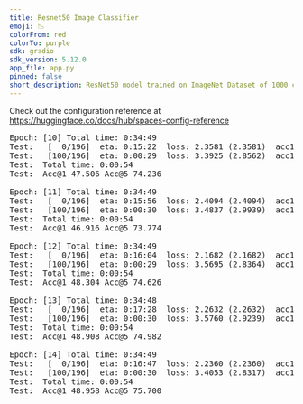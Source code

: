 ```yaml
---
title: Resnet50 Image Classifier
emoji: 📉
colorFrom: red
colorTo: purple
sdk: gradio
sdk_version: 5.12.0
app_file: app.py
pinned: false
short_description: ResNet50 model trained on ImageNet Dataset of 1000 classes
---
```


Check out the configuration reference at https://huggingface.co/docs/hub/spaces-config-reference

<pre>
Epoch: [10] Total time: 0:34:49
Test:   [  0/196]  eta: 0:15:22  loss: 2.3581 (2.3581)  acc1: 63.6719 (63.6719)  acc5: 89.0625 (89.0625)  time: 4.7075  data: 4.4695  max mem: 12905
Test:   [100/196]  eta: 0:00:29  loss: 3.3925 (2.8562)  acc1: 38.2812 (51.5161)  acc5: 66.7969 (79.0068)  time: 0.2379  data: 0.0003  max mem: 12905
Test:  Total time: 0:00:54
Test:  Acc@1 47.506 Acc@5 74.236

Epoch: [11] Total time: 0:34:49
Test:   [  0/196]  eta: 0:15:56  loss: 2.4094 (2.4094)  acc1: 64.4531 (64.4531)  acc5: 89.0625 (89.0625)  time: 4.8820  data: 4.6439  max mem: 12905
Test:   [100/196]  eta: 0:00:30  loss: 3.4837 (2.9939)  acc1: 36.3281 (49.0215)  acc5: 67.1875 (76.7481)  time: 0.2523  data: 0.0147  max mem: 12905
Test:  Total time: 0:00:54
Test:  Acc@1 46.916 Acc@5 73.774

Epoch: [12] Total time: 0:34:49
Test:   [  0/196]  eta: 0:16:04  loss: 2.1682 (2.1682)  acc1: 69.1406 (69.1406)  acc5: 92.5781 (92.5781)  time: 4.9221  data: 4.6836  max mem: 12905
Test:   [100/196]  eta: 0:00:29  loss: 3.5695 (2.8364)  acc1: 35.1562 (52.0614)  acc5: 63.6719 (79.2659)  time: 0.2545  data: 0.0168  max mem: 12905
Test:  Total time: 0:00:54
Test:  Acc@1 48.304 Acc@5 74.626

Epoch: [13] Total time: 0:34:48
Test:   [  0/196]  eta: 0:17:28  loss: 2.2632 (2.2632)  acc1: 68.3594 (68.3594)  acc5: 89.4531 (89.4531)  time: 5.3511  data: 5.1130  max mem: 12905
Test:   [100/196]  eta: 0:00:30  loss: 3.5760 (2.9239)  acc1: 39.4531 (52.5101)  acc5: 66.7969 (78.9720)  time: 0.2380  data: 0.0003  max mem: 12905
Test:  Total time: 0:00:54
Test:  Acc@1 48.908 Acc@5 74.982

Epoch: [14] Total time: 0:34:49
Test:   [  0/196]  eta: 0:16:47  loss: 2.2360 (2.2360)  acc1: 65.6250 (65.6250)  acc5: 90.2344 (90.2344)  time: 5.1387  data: 4.9008  max mem: 12905
Test:   [100/196]  eta: 0:00:30  loss: 3.4053 (2.8317)  acc1: 38.6719 (52.1117)  acc5: 69.1406 (79.7030)  time: 0.2428  data: 0.0051  max mem: 12905
Test:  Total time: 0:00:54
Test:  Acc@1 48.958 Acc@5 75.700
</pre>
